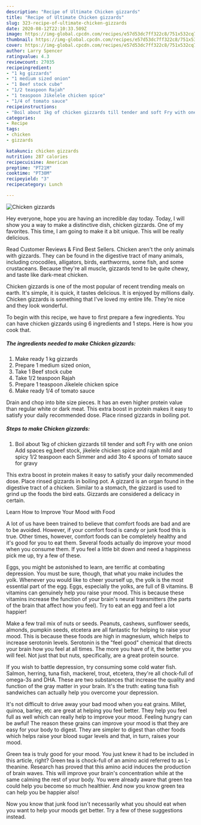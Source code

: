 ```yaml
---
description: "Recipe of Ultimate Chicken gizzards"
title: "Recipe of Ultimate Chicken gizzards"
slug: 323-recipe-of-ultimate-chicken-gizzards
date: 2020-08-12T22:10:33.509Z
image: https://img-global.cpcdn.com/recipes/e57d53dc7ff322c8/751x532cq70/chicken-gizzards-recipe-main-photo.jpg
thumbnail: https://img-global.cpcdn.com/recipes/e57d53dc7ff322c8/751x532cq70/chicken-gizzards-recipe-main-photo.jpg
cover: https://img-global.cpcdn.com/recipes/e57d53dc7ff322c8/751x532cq70/chicken-gizzards-recipe-main-photo.jpg
author: Larry Spencer
ratingvalue: 4.3
reviewcount: 27035
recipeingredient:
- "1 kg gizzards"
- "1 medium sized onion"
- "1 Beef stock cube"
- "1/2 teaspoon Rajah"
- "1 teaspoon Jikelele chicken spice"
- "1/4 of tomato sauce"
recipeinstructions:
- "Boil about 1kg of chicken gizzards till tender and soft Fry with one onion Add spaces eg,beef stock, jikelele chicken spice and rajah mild and spicy 1/2 teaspoon each Simmer and add 3to 4 spoons of tomato sauce for gravy"
categories:
- Recipe
tags:
- chicken
- gizzards

katakunci: chicken gizzards 
nutrition: 287 calories
recipecuisine: American
preptime: "PT21M"
cooktime: "PT30M"
recipeyield: "3"
recipecategory: Lunch

---
```



![Chicken gizzards](https://img-global.cpcdn.com/recipes/e57d53dc7ff322c8/751x532cq70/chicken-gizzards-recipe-main-photo.jpg)

Hey everyone, hope you are having an incredible day today. Today, I will show you a way to make a distinctive dish, chicken gizzards. One of my favorites. This time, I am going to make it a bit unique. This will be really delicious.

Read Customer Reviews &amp; Find Best Sellers. Chicken aren&#39;t the only animals with gizzards. They can be found in the digestive tract of many animals, including crocodiles, alligators, birds, earthworms, some fish, and some crustaceans. Because they&#39;re all muscle, gizzards tend to be quite chewy, and taste like dark-meat chicken.

Chicken gizzards is one of the most popular of recent trending meals on earth. It's simple, it is quick, it tastes delicious. It is enjoyed by millions daily. Chicken gizzards is something that I've loved my entire life. They're nice and they look wonderful.


To begin with this recipe, we have to first prepare a few ingredients. You can have chicken gizzards using 6 ingredients and 1 steps. Here is how you cook that.

<!--inarticleads1-->

##### The ingredients needed to make Chicken gizzards:

1. Make ready 1 kg gizzards
1. Prepare 1 medium sized onion,
1. Take 1 Beef stock cube
1. Take 1/2 teaspoon Rajah
1. Prepare 1 teaspoon Jikelele chicken spice
1. Make ready 1/4 of tomato sauce


Drain and chop into bite size pieces. It has an even higher protein value than regular white or dark meat. This extra boost in protein makes it easy to satisfy your daily recommended dose. Place rinsed gizzards in boiling pot. 

<!--inarticleads2-->

##### Steps to make Chicken gizzards:

1. Boil about 1kg of chicken gizzards till tender and soft Fry with one onion Add spaces eg,beef stock, jikelele chicken spice and rajah mild and spicy 1/2 teaspoon each Simmer and add 3to 4 spoons of tomato sauce for gravy


This extra boost in protein makes it easy to satisfy your daily recommended dose. Place rinsed gizzards in boiling pot. A gizzard is an organ found in the digestive tract of a chicken. Similar to a stomach, the gizzard is used to grind up the foods the bird eats. Gizzards are considered a delicacy in certain. 

Learn How to Improve Your Mood with Food


A lot of us have been trained to believe that comfort foods are bad and are to be avoided. However, if your comfort food is candy or junk food this is true. Other times, however, comfort foods can be completely healthy and it's good for you to eat them. Several foods actually do improve your mood when you consume them. If you feel a little bit down and need a happiness pick me up, try a few of these.

Eggs, you might be astonished to learn, are terrific at combating depression. You must be sure, though, that what you make includes the yolk. Whenever you would like to cheer yourself up, the yolk is the most essential part of the egg. Eggs, especially the yolks, are full of B vitamins. B vitamins can genuinely help you raise your mood. This is because these vitamins increase the function of your brain's neural transmitters (the parts of the brain that affect how you feel). Try to eat an egg and feel a lot happier!

Make a few trail mix of nuts or seeds. Peanuts, cashews, sunflower seeds, almonds, pumpkin seeds, etcetera are all fantastic for helping to raise your mood. This is because these foods are high in magnesium, which helps to increase serotonin levels. Serotonin is the "feel good" chemical that directs your brain how you feel at all times. The more you have of it, the better you will feel. Not just that but nuts, specifically, are a great protein source.

If you wish to battle depression, try consuming some cold water fish. Salmon, herring, tuna fish, mackerel, trout, etcetera, they're all chock-full of omega-3s and DHA. These are two substances that increase the quality and function of the gray matter in your brain. It's the truth: eating tuna fish sandwiches can actually help you overcome your depression. 

It's not difficult to drive away your bad mood when you eat grains. Millet, quinoa, barley, etc are great at helping you feel better. They help you feel full as well which can really help to improve your mood. Feeling hungry can be awful! The reason these grains can improve your mood is that they are easy for your body to digest. They are simpler to digest than other foods which helps raise your blood sugar levels and that, in turn, raises your mood.

Green tea is truly good for your mood. You just knew it had to be included in this article, right? Green tea is chock-full of an amino acid referred to as L-theanine. Research has proved that this amino acid induces the production of brain waves. This will improve your brain's concentration while at the same calming the rest of your body. You were already aware that green tea could help you become so much healthier. And now you know green tea can help you be happier also!

Now you know that junk food isn't necessarily what you should eat when you want to help your moods get better. Try  a few  of  these  suggestions  instead.

